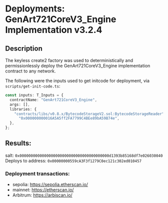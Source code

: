 # Deployments: GenArt721CoreV3_Engine Implementation v3.2.4

## Description

The keyless create2 factory was used to deterministically and permissionlessly deploy the GenArt721CoreV3_Engine implementation contract to any network.

The following were the inputs used to get initcode for deployment, via `scripts/get-init-code.ts`:

```typescript
const inputs: T_Inputs = {
  contractName: "GenArt721CoreV3_Engine",
  args: [],
  libraries: {
    "contracts/libs/v0.8.x/BytecodeStorageV2.sol:BytecodeStorageReader":
      "0x000000000016A5A5ff2FA7799C4BEe89bA59B74e",
  },
};
```

## Results:

salt: `0x0000000000000000000000000000000000000000d1393b85168df7e026030040`
Deploys to address: `0x00000000559cA3F3f1279C0ec121c302ed010457`

### Deployment transactions:

- sepolia: https://sepolia.etherscan.io/
- mainnet: https://etherscan.io/
- Arbitrum: https://arbiscan.io/
